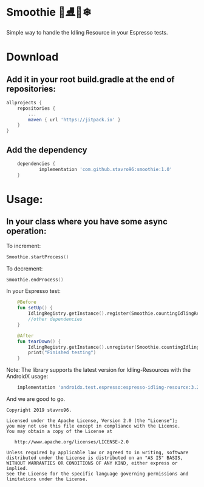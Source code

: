 # Smoothie 🍦⛸🍨❄
Simple way to handle the Idling Resource in your Espresso tests. 

# Download

## Add it in your root build.gradle at the end of repositories:

```Groovy
allprojects {
	repositories {
		...
		maven { url 'https://jitpack.io' }
	}
}
```
    
## Add the dependency

```Groovy
	dependencies {
	        implementation 'com.github.stavro96:smoothie:1.0'
	}
```

# Usage: 

## In your class where you have some async operation: 

To increment: 

```Kotlin
Smoothie.startProcess()
```
To decrement: 

```Kotlin
Smoothie.endProcess()
```
In your Espresso test: 

```Kotlin
    @Before
    fun setUp() {
        IdlingRegistry.getInstance().register(Smoothie.countingIdlingResource)
        //other dependencies
    }

    @After
    fun tearDown() {
        IdlingRegistry.getInstance().unregister(Smoothie.countingIdlingResource)
        print("Finished testing")
    }
```

Note: The library supports the latest version for Idling-Resources with the AndroidX usage: 
```Groovy
    implementation 'androidx.test.espresso:espresso-idling-resource:3.2.0'
```
And we are good to go. 




```
Copyright 2019 stavro96.

Licensed under the Apache License, Version 2.0 (the "License");
you may not use this file except in compliance with the License.
You may obtain a copy of the License at

   http://www.apache.org/licenses/LICENSE-2.0

Unless required by applicable law or agreed to in writing, software
distributed under the License is distributed on an "AS IS" BASIS,
WITHOUT WARRANTIES OR CONDITIONS OF ANY KIND, either express or implied.
See the License for the specific language governing permissions and
limitations under the License.
```
